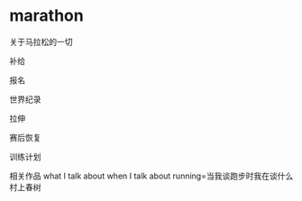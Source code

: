 # marathon
关于马拉松的一切


补给


报名


世界纪录



拉伸



赛后恢复


训练计划



相关作品
what I talk about when I talk about running=当我谈跑步时我在谈什么 村上春树

